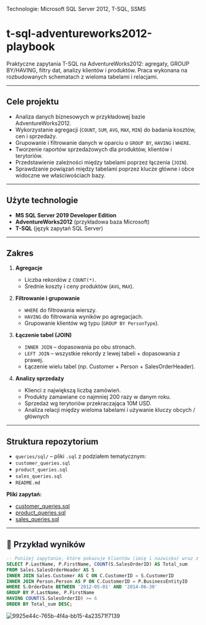 Technologie: Microsoft SQL Server 2012, T-SQL, SSMS
# t-sql-adventureworks2012-playbook
Praktyczne zapytania T-SQL na AdventureWorks2012: agregaty, GROUP BY/HAVING, filtry dat, analizy klientów i produktów. Praca wykonana na rozbudowanych schematach z wieloma tabelami i relacjami.

---

##  Cele projektu
- Analiza danych biznesowych w przykładowej bazie AdventureWorks2012.
- Wykorzystanie agregacji (`COUNT`, `SUM`, `AVG`, `MAX`, `MIN`) do badania kosztów, cen i sprzedaży.
- Grupowanie i filtrowanie danych w oparciu o `GROUP BY`, `HAVING` i `WHERE`.
- Tworzenie raportów sprzedażowych dla produktów, klientów i terytoriów.
- Przedstawienie zależności między tabelami poprzez łączenia (`JOIN`).
- Sprawdzanie powiązań między tabelami poprzez klucze główne i obce widoczne we właściwościach bazy.

---

##  Użyte technologie
- **MS SQL Server 2019 Developer Edition**
- **AdventureWorks2012** (przykładowa baza Microsoft)
- **T-SQL** (język zapytań SQL Server)

---

##  Zakres
1. **Agregacje**  
   - Liczba rekordów z `COUNT(*)`.  
   - Średnie koszty i ceny produktów (`AVG`, `MAX`).
     
2. **Filtrowanie i grupowanie**  
   - `WHERE` do filtrowania wierszy.  
   - `HAVING` do filtrowania wyników po agregacjach.  
   - Grupowanie klientów wg typu (`GROUP BY PersonType`).  

3. **Łączenie tabel (JOIN)**  
   - `INNER JOIN` – dopasowania po obu stronach.  
   - `LEFT JOIN` – wszystkie rekordy z lewej tabeli + dopasowania z prawej.  
   - Łączenie wielu tabel (np. Customer + Person + SalesOrderHeader).  

4. **Analizy sprzedaży**  
   - Klienci z największą liczbą zamówień.  
   - Produkty zamawiane co najmniej 200 razy w danym roku.  
   - Sprzedaż wg terytoriów przekraczająca 10M USD.  
   - Analiza relacji między wieloma tabelami i używanie kluczy obcych / głównych
---

##  Struktura repozytorium
   - `queries/sql/` – pliki `.sql` z podziałem tematycznym:
   - `customer_queries.sql`
   - `product_queries.sql`
   - `sales_queries.sql`
   - `README.md`

**Pliki zapytań:**
- [customer_queries.sql](./queries/sql/customer_queries.sql)
- [product_queries.sql](./queries/sql/product_queries.sql)
- [sales_queries.sql](./queries/sql/sales_queries.sql)
---

## 📸 Przykład wyników
```sql
-- Poniżej zapytanie, które pokazuje klientów (imię i nazwisko) wraz z liczbą zamówień złożonych w latach 2012–2014. Wyświetlani są tylko ci klienci, którzy złożyli co najmniej 6 zamówień. Wyniki są posortowane malejąco według liczby zamówień:
SELECT P.LastName, P.FirstName, COUNT(S.SalesOrderID) AS Total_sum
FROM Sales.SalesOrderHeader AS S
INNER JOIN Sales.Customer AS C ON C.CustomerID = S.CustomerID
INNER JOIN Person.Person AS P ON C.CustomerID = P.BusinessEntityID
WHERE S.OrderDate BETWEEN '2012-05-01' AND '2014-06-30'
GROUP BY P.LastName, P.FirstName
HAVING COUNT(S.SalesOrderID) >= 6
ORDER BY Total_sum DESC;
```
![9925e44c-765b-4f4a-bb15-4a23571f7139](https://github.com/user-attachments/assets/4b7318e1-4dd4-4823-b9b6-017f5f43c665)
